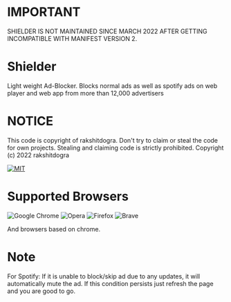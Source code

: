# IMPORTANT
SHIELDER IS NOT MAINTAINED SINCE MARCH 2022 AFTER GETTING INCOMPATIBLE WITH MANIFEST VERSION 2.

# Shielder
Light weight Ad-Blocker. Blocks normal ads as well as spotify ads on web player and web app from more than 12,000 advertisers


# NOTICE
This code is copyright of rakshitdogra. Don't try to claim or steal the code for own projects. Stealing and claiming code is strictly prohibited.
Copyright (c) 2022 rakshitdogra

[![MIT](https://img.shields.io/github/license/rakshitdogra/yt-video-downloader)](https://github.com/rakshitdogra/yt-video-downloader/blob/main/LICENSE)

# Supported Browsers

![Google Chrome](https://img.shields.io/badge/Google%20Chrome-4285F4?style=for-the-badge&logo=GoogleChrome&logoColor=white)
![Opera](https://img.shields.io/badge/Opera-FF1B2D?style=for-the-badge&logo=Opera&logoColor=white)
![Firefox](https://img.shields.io/badge/Firefox-FF7139?style=for-the-badge&logo=Firefox-Browser&logoColor=white)
![Brave](https://img.shields.io/badge/Brave-FB542B?style=for-the-badge&logo=Brave&logoColor=white)

And browsers based on chrome.

# Note 
For Spotify: If it is unable to block/skip ad due to any updates, it will automatically mute the ad. If this condition persists just refresh the page and you are good to go.

